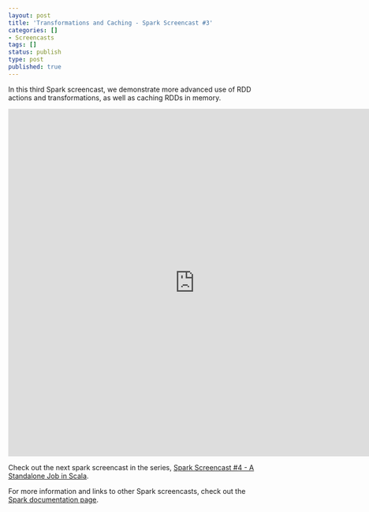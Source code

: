 ```yaml
---
layout: post
title: 'Transformations and Caching - Spark Screencast #3'
categories: []
- Screencasts
tags: []
status: publish
type: post
published: true
---
```

In this third Spark screencast, we demonstrate more advanced use of RDD actions and transformations, as well as caching RDDs in memory.

<div class="video-container video-square shadow"><iframe width="755" height="705" src="http://www.youtube.com/embed/T1lZcimvL18?autohide=0&showinfo=0" frameborder="0" allowfullscreen></iframe></div>

Check out the next spark screencast in the series, <a href="{{site.url}}screencasts/4-a-standalone-job-in-spark.html">Spark Screencast #4 - A Standalone Job in Scala</a>.

For more information and links to other Spark screencasts, check out the <a href="{{site.url}}documentation.html">Spark documentation page</a>.
